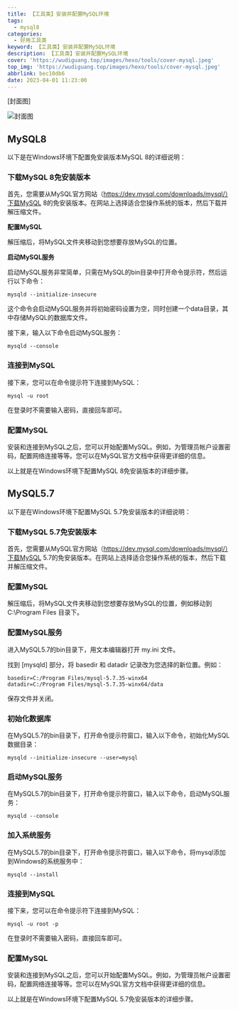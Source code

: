 ```yaml
---
title: 【工具类】安装并配置MySQL环境
tags:
  - mysql8
categories:
  - 好用工具类
keyword: 【工具类】安装并配置MySQL环境
description: 【工具类】安装并配置MySQL环境
cover: 'https://wudiguang.top/images/hexo/tools/cover-mysql.jpeg'
top_img: 'https://wudiguang.top/images/hexo/tools/cover-mysql.jpeg'
abbrlink: bec10db6
date: 2023-04-01 11:23:00
---
```


[封面图]

![封面图](https://wudiguang.top/images/hexo/tools/cover-mysql.jpeg)

## MySQL8

以下是在Windows环境下配置免安装版本MySQL 8的详细说明：

### 下载MySQL 8免安装版本
首先，您需要从MySQL官方网站（https://dev.mysql.com/downloads/mysql/）下载MySQL 8的免安装版本。在网站上选择适合您操作系统的版本，然后下载并解压缩文件。

**配置MySQL**

解压缩后，将MySQL文件夹移动到您想要存放MySQL的位置。

**启动MySQL服务**

启动MySQL服务非常简单，只需在MySQL的bin目录中打开命令提示符，然后运行以下命令：

```shell
mysqld --initialize-insecure
```

这个命令会启动MySQL服务并将初始密码设置为空，同时创建一个data目录，其中存储MySQL的数据库文件。

接下来，输入以下命令启动MySQL服务：

```shell
mysqld --console
```

### 连接到MySQL
接下来，您可以在命令提示符下连接到MySQL：

```shell
mysql -u root

```

在登录时不需要输入密码，直接回车即可。

### 配置MySQL
安装和连接到MySQL之后，您可以开始配置MySQL。例如，为管理员帐户设置密码，配置网络连接等等。您可以在MySQL官方文档中获得更详细的信息。

以上就是在Windows环境下配置MySQL 8免安装版本的详细步骤。

## MySQL5.7

以下是在Windows环境下配置MySQL 5.7免安装版本的详细说明：

### 下载MySQL 5.7免安装版本
首先，您需要从MySQL官方网站（https://dev.mysql.com/downloads/mysql/）下载MySQL 5.7的免安装版本。在网站上选择适合您操作系统的版本，然后下载并解压缩文件。

### 配置MySQL
解压缩后，将MySQL文件夹移动到您想要存放MySQL的位置，例如移动到 C:\Program Files 目录下。

### 配置MySQL服务

进入MySQL5.7的bin目录下，用文本编辑器打开 my.ini 文件。

找到 [mysqld] 部分，将 basedir 和 datadir 记录改为您选择的新位置。例如：

```
basedir=C:/Program Files/mysql-5.7.35-winx64
datadir=C:/Program Files/mysql-5.7.35-winx64/data
```

保存文件并关闭。

### 初始化数据库
在MySQL5.7的bin目录下，打开命令提示符窗口，输入以下命令，初始化MySQL数据目录：

```shell
mysqld --initialize-insecure --user=mysql
```

### 启动MySQL服务
在MySQL5.7的bin目录下，打开命令提示符窗口，输入以下命令，启动MySQL服务：

```shell
mysqld --console
```

### 加入系统服务
在MySQL5.7的bin目录下，打开命令提示符窗口，输入以下命令，将mysql添加到Windows的系统服务中：

```shell
mysqld --install
```

### 连接到MySQL
接下来，您可以在命令提示符下连接到MySQL：

```shell
mysql -u root -p
```

在登录时不需要输入密码，直接回车即可。

### 配置MySQL

安装和连接到MySQL之后，您可以开始配置MySQL。例如，为管理员帐户设置密码，配置网络连接等等。您可以在MySQL官方文档中获得更详细的信息。

以上就是在Windows环境下配置MySQL 5.7免安装版本的详细步骤。